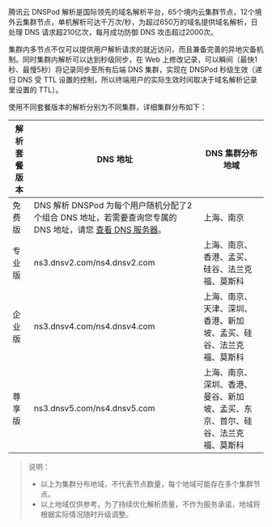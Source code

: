 腾讯云 DNSPod 解析是国际领先的域名解析平台，65个境内云集群节点，12个境外云集群节点，单机解析可达千万次/秒，为超过650万的域名提供域名解析，日处理 DNS 请求超210亿次，每月成功防御 DNS 攻击超过2000次。

集群内多节点不仅可以提供用户解析请求的就近访问，而且兼备完善的异地灾备机制。同时集群内解析可以达到秒级同步，在 Web 上修改记录，可以瞬间（最快1秒、最慢5秒）将记录同步至所有后端 DNS 集群，实现在 DNSPod 秒级生效（递归 DNS 受 TTL 设置的控制，所以终端用户的实际生效时间取决于域名解析记录里设置的 TTL）。

使用不同套餐版本的解析分别为不同集群，详细集群分布如下：

|解析套餐版本 | DNS 地址 | DNS 集群分布地域 |
|---|---|---|
| 免费版 | DNS 解析 DNSPod 为每个用户随机分配了2个组合 DNS 地址，若需要查询您专属的 DNS 地址，请您 [查看 DNS 服务器](https://cloud.tencent.com/document/product/302/5518#.E6.9F.A5.E7.9C.8B-dns-.E6.9C.8D.E5.8A.A1.E5.99.A8)。 | 上海、南京|
| 专业版| ns3.dnsv2.com/ns4.dnsv2.com | 上海、南京、香港、孟买、硅谷、法兰克福、莫斯科 |
| 企业版| ns3.dnsv4.com/ns4.dnsv4.com | 上海、南京、天津、深圳、香港、新加坡、孟买、硅谷、法兰克福、莫斯科 |
| 尊享版| ns3.dnsv5.com/ns4.dnsv5.com | 上海、南京、深圳、香港、曼谷、新加坡、孟买、东京、首尔、硅谷、法兰克福、莫斯科 |

>说明：
>- 以上为集群分布地域，不代表节点数量，每个地域可能存在多个集群节点。
>- 以上地域仅供参考，为了持续优化解析质量，不作为服务承诺，地域将根据实际情况随时升级调整。
